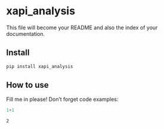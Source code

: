 xapi_analysis
================

<!-- WARNING: THIS FILE WAS AUTOGENERATED! DO NOT EDIT! -->

This file will become your README and also the index of your
documentation.

## Install

``` sh
pip install xapi_analysis
```

## How to use

Fill me in please! Don’t forget code examples:

``` python
1+1
```

    2
